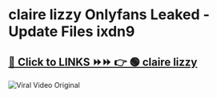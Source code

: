 
 # claire lizzy Onlyfans Leaked - Update Files ixdn9

## <h2><a href="https://clipsfans.com/claire_lizzy&ref=git">🔗 Click to LINKS ⏩⏩ 👉 🟢 claire lizzy </a></h2>

<a href="https://clipsfans.com/claire_lizzy&ref=git" rel="nofollow" data-target="animated-image.originalLink"><img src="https://i.ibb.co.com/xMMVF88/686577567.gif" alt="Viral Video Original" style="max-width: 100%; display: inline-block;" data-target="animated-image.originalImage"></a>

